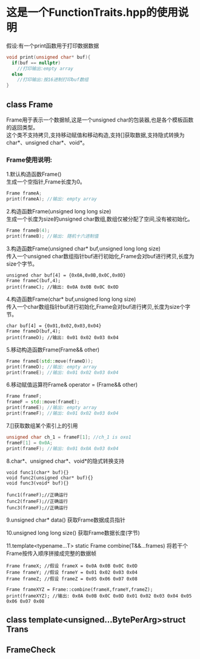 # 这是一个FunctionTraits.hpp的使用说明

假设:有一个print函数用于打印数据数据
```c++
void print(unsigned char* buf){
  if(buf == nullptr)
    //打印输出:empty array
  else
    //打印输出:按16进制打印buf数组
}
```

## class Frame
Frame用于表示一个数据帧,这是一个unsigned char的包装器,也是各个模板函数的返回类型。 <br />
这个类不支持拷贝,支持移动赋值和移动构造,支持[]获取数据,支持隐式转换为char*、unsigned char*、void*。<br />
### Frame使用说明:<br />
1.默认构造函数Frame() <br />
生成一个空指针,Frame长度为0。 <br />
```c++
Frame frameA;
print(frameA); //输出: empty array
```

2.构造函数Frame(unsigned long long size) <br /> 
生成一个长度为size的unsigned char数组,数组仅被分配了空间,没有被初始化。<br />
```c++
Frame frameB(4);
print(frameB); //输出: 随机十六进制值
```

3.构造函数Frame(unsigned char* buf,unsigned long long size) <br />
传入一个unsigned char数组指针buf进行初始化,Frame会对buf进行拷贝,长度为size个字节。<br />
```
unsigned char buf[4] = {0x0A,0x0B,0x0C,0x0D}
Frame frameC(buf,4);
print(frameC); //输出: 0x0A 0x0B 0x0C 0x0D
```

4.构造函数Frame(char* buf,unsigned long long size) <br />
传入一个char数组指针buf进行初始化,Frame会对buf进行拷贝,长度为size个字节。<br />
```
char buf[4] = {0x01,0x02,0x03,0x04}
Frame frameD(buf,4);
print(frameD); //输出: 0x01 0x02 0x03 0x04
```

5.移动构造函数Frame(Frame&& other) <br />
```c++
Frame frameE(std::move(frameD));
print(frameD); //输出: empty array
print(frameE); //输出: 0x01 0x02 0x03 0x04
```

6.移动赋值运算符Frame& operator = (Frame&& other) <br />
```c++
Frame frameF;
frameF = std::move(frameE);
print(frameE); //输出: empty array
print(frameF); //输出: 0x01 0x02 0x03 0x04
```

7.[]获取数组某个索引上的引用 <br />
```c++
unsigned char ch_1 = frameF[1]; //ch_1 is oxo1
frameF[1] = 0x0A;
print(frameF); //输出: 0x01 0x0A 0x03 0x04
```

8.char*、unsigned char*、void*的隐式转换支持 <br />
```
void func1(char* buf){}
void func2(unsigned char* buf){}
void func3(void* buf){}

func1(frameF);//正确运行
func2(frameF);//正确运行
func3(frameF);//正确运行
```
9.unsigned char* data() 获取Frame数据成员指针 <br />

10.unsigned long long size() 获取Frame数据长度(字节) <br />

11.template<typename...T> static Frame combine(T&&...frames) 将若干个Frame按传入顺序拼接成完整的数据帧 <br />
```
Frame frameX; //假设 frameX = 0x0A 0x0B 0x0C 0x0D
Frame frameY; //假设 frameY = 0x01 0x02 0x03 0x04
Frame frameZ; //假设 frameZ = 0x05 0x06 0x07 0x08

Frame frameXYZ = Frame::combine(frameX,frameY,frameZ);
print(frameXYZ); //输出: 0x0A 0x0B 0x0C 0x0D 0x01 0x02 0x03 0x04 0x05 0x06 0x07 0x08
```

## class template<unsigned...BytePerArg>struct Trans

## FrameCheck

